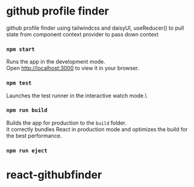 # github profile finder

github profile finder using tailwindcss and daisyUI, useReducer() to pull state from component
context provider to pass down context


### `npm start`

Runs the app in the development mode.\
Open [http://localhost:3000](http://localhost:3000) to view it in your browser.


### `npm test`
Launches the test runner in the interactive watch mode.\


### `npm run build`

Builds the app for production to the `build` folder.\
It correctly bundles React in production mode and optimizes the build for the best performance.

### `npm run eject`


# react-githubfinder
